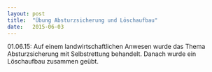 ```yaml
---
layout: post
title:  "Übung Absturzsicherung und Löschaufbau"
date:   2015-06-03
---
```


01.06.15: Auf einem landwirtschaftlichen Anwesen wurde das Thema Absturzsicherung mit Selbstrettung behandelt. Danach wurde ein Löschaufbau zusammen geübt.

